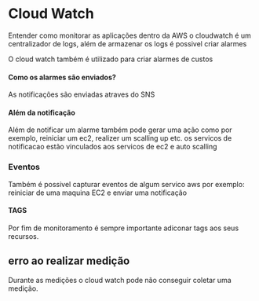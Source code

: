 # Cloud Watch

Entender como monitorar as aplicações dentro da AWS
o cloudwatch é um centralizador de logs, além de armazenar os logs é possivel criar alarmes


O cloud watch também é utilizado para criar alarmes de custos

#### Como os alarmes são enviados?

As notificações são enviadas atraves do SNS


#### Além da notificação
Além de notificar um alarme também pode gerar uma ação como por exemplo, reiniciar um ec2, realizer um scalling up etc. os servicos de notificacao estão vinculados aos servicos de ec2 e auto scalling


### Eventos
Também é possivel capturar eventos de algum servico aws por exemplo: reiniciar de uma maquina EC2 e enviar uma notificação

#### TAGS

Por fim de monitoramento é sempre importante adiconar tags aos seus recursos.


## erro ao realizar medição

Durante as medições o cloud watch pode não conseguir coletar uma medição.